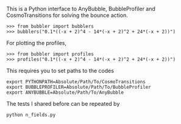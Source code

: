 This is a Python interface to AnyBubble, BubbleProfiler and CosmoTransitions for solving
the bounce action.

```
>>> from bubbler import bubblers
>>> bubblers("0.1*((-x + 2)^4 - 14*(-x + 2)^2 + 24*(-x + 2))")
```

For plotting the profiles,

```
>>> from bubbler import profiles
>>> profiles("0.1*((-x + 2)^4 - 14*(-x + 2)^2 + 24*(-x + 2))")
```

This requires you to set paths to the codes

```
export PYTHONPATH=Absolute/Path/To/CosmoTransitions
export BUBBLEPROFILER=Absolute/Path/To/BubbleProfiler
export ANYBUBBLE=Absolute/Path/To/AnyBubble
```

The tests I shared before can be repeated by

```
python n_fields.py
```
